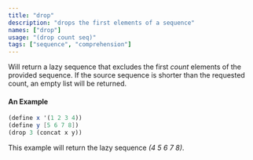 ```yaml
---
title: "drop"
description: "drops the first elements of a sequence"
names: ["drop"]
usage: "(drop count seq)"
tags: ["sequence", "comprehension"]
---
```


Will return a lazy sequence that excludes the first _count_ elements of the provided sequence. If the source sequence is shorter than the requested count, an empty list will be returned.

#### An Example

```scheme
(define x '(1 2 3 4))
(define y [5 6 7 8])
(drop 3 (concat x y))
```

This example will return the lazy sequence _(4 5 6 7 8)_.
